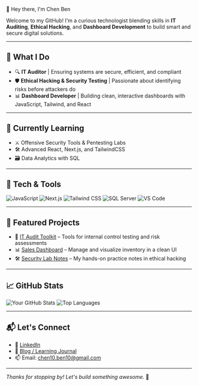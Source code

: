 👋 Hey there, I'm Chen Ben

Welcome to my GitHub! I'm a curious technologist blending skills in **IT Auditing**, **Ethical Hacking**, and **Dashboard Development** to build smart and secure digital solutions.

---

## 🚀 What I Do

- 🔍 **IT Auditor** | Ensuring systems are secure, efficient, and compliant  
- 🛡️ **Ethical Hacking & Security Testing** | Passionate about identifying risks before attackers do  
- 📊 **Dashboard Developer** | Building clean, interactive dashboards with JavaScript, Tailwind, and React

---

## 🧠 Currently Learning

- ⚔️ Offensive Security Tools & Pentesting Labs  
- 🛠️ Advanced React, Next.js, and TailwindCSS  
- 🗃️ Data Analytics with SQL

---

## 🔧 Tech & Tools

![JavaScript](https://img.shields.io/badge/-JavaScript-F7DF1E?logo=javascript&logoColor=black&style=flat-square)
![Next.js](https://img.shields.io/badge/-Next.js-000?logo=next.js&style=flat-square)
![Tailwind CSS](https://img.shields.io/badge/-Tailwind-38B2AC?logo=tailwind-css&logoColor=white&style=flat-square)
![SQL Server](https://img.shields.io/badge/-SQL%20Server-CC2927?logo=microsoft-sql-server&logoColor=white&style=flat-square)
![VS Code](https://img.shields.io/badge/-VS%20Code-007ACC?logo=visual-studio-code&logoColor=white&style=flat-square)

---

## 📌 Featured Projects

- 💼 [IT Audit Toolkit](https://github.com/your-username/it-audit-toolkit) – Tools for internal control testing and risk assessments  
- 📊 [Sales Dashboard](https://github.com/your-username/sales-dashboard) – Manage and visualize inventory in a clean UI  
- 🛠️ [Security Lab Notes](https://github.com/your-username/security-lab-notes) – My hands-on practice notes in ethical hacking

---

## 📈 GitHub Stats

![Your GitHub Stats](https://github-readme-stats.vercel.app/api?username=your-username&show_icons=true&theme=radical)
![Top Languages](https://github-readme-stats.vercel.app/api/top-langs/?username=your-username&layout=compact&theme=radical)

---

## 📬 Let's Connect

- 💼 [LinkedIn]([https://www.linkedin.com/in/your-profile](https://www.linkedin.com/feed/))
- 🧠 [Blog / Learning Journal](https://yourwebsite.com)
- 📫 Email: chen10.ben10@gmail.com

---

*Thanks for stopping by! Let's build something awesome.* 🚀
